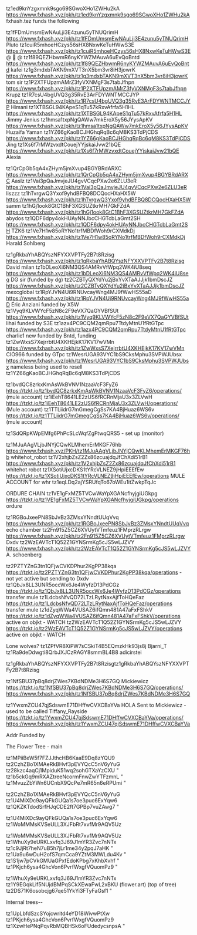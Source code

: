 tz1ed9knYzgxmnk9sgo69SGwoXHo1ZWHu2kA    https://www.fxhash.xyz/pkh/tz1ed9knYzgxmnk9sgo69SGwoXHo1ZWHu2kA fxhash.tez funds the following

tz1fFDmUmsmEwNAuLji3E4zunu5yTNUQrimH    https://www.fxhash.xyz/pkh/tz1fFDmUmsmEwNAuLji3E4zunu5yTNUQrimH Pluto
tz1cuiR5mhoeHCzys56sHX8NxwKeTuHWwS3E    https://www.fxhash.xyz/pkh/tz1cuiR5mhoeHCzys56sHX8NxwKeTuHWwS3E @  @ 
tz1f89QEZHbwmR6nyKYWZMAuvA6uEvQoBntd    https://www.fxhash.xyz/pkh/tz1f89QEZHbwmR6nyKYWZMAuvA6uEvQoBntd kafei
tz1g3mdxbTAKN9mXVT3nX5bm3vr8iH3jowrK    https://www.fxhash.xyz/pkh/tz1g3mdxbTAKN9mXVT3nX5bm3vr8iH3jowrK tom sir
tz1P2XTFUpzmAMrZ3fyVXNMgF3s7tabJfhpn    https://www.fxhash.xyz/pkh/tz1P2XTFUpzmAMrZ3fyVXNMgF3s7tabJfhpn Krupz
tz1R7csU4bgUVQ3g35RvE3ArFDYWNTMCCJYP    https://www.fxhash.xyz/pkh/tz1R7csU4bgUVQ3g35RvE3ArFDYWNTMCCJYP Himani
tz1XTBSGL94KApeS1qTu57kRxvAfrfa5H1HL    https://www.fxhash.xyz/pkh/tz1XTBSGL94KApeS1qTu57kRxvAfrfa5H1HL Jimmy Jenius
tz1hmsa1txpNgQAWw7mkEroX5y56JYysApKV    https://www.fxhash.xyz/pkh/tz1hmsa1txpNgQAWw7mkEroX5y56JYysApKV Huzaifa Yaman
tz1YZ66gKaoBCJHGhqRqBc6qM8KS3TdPjCDS    https://www.fxhash.xyz/pkh/tz1YZ66gKaoBCJHGhqRqBc6qM8KS3TdPjCDS Jing
tz1Xs6f7rMWzvxdtCouejYYjskaiJvw21bQE    https://www.fxhash.xyz/pkh/tz1Xs6f7rMWzvxdtCouejYYjskaiJvw21bQE Alexia

tz1QrCpGb5qA4xZHym5jmXvup4BGYBRdARXC    https://www.fxhash.xyz/pkh/tz1QrCpGb5qA4xZHym5jmXvup4BGYBRdARXC Aaslz
tz1Vai3pQaJmvjeJU4gvVCqcPXw2e6ZLU3eR    https://www.fxhash.xyz/pkh/tz1Vai3pQaJmvjeJU4gvVCqcPXw2e6ZLU3eR  liszzz
tz1hTvrgwQ3Yxof9yhdBFBQ8DCQocHXaHX5W    https://www.fxhash.xyz/pkh/tz1hTvrgwQ3Yxof9yhdBFBQ8DCQocHXaHX5W samm
tz1hGj1ook8GtC1BhF3XGSUZtkrMH7GkFZdA    https://www.fxhash.xyz/pkh/tz1hGj1ook8GtC1BhF3XGSUZtkrMH7GkFZdA abydos
tz1QDF6dpy4okHUAyNNJbcCHGTcbLaGmt2SH    https://www.fxhash.xyz/pkh/tz1QDF6dpy4okHUAyNNJbcCHGTcbLaGmt2SH TZK6
tz1Ve7H1w85oRYNo1trfMBDfWoh9rCXMdkDj    https://www.fxhash.xyz/pkh/tz1Ve7H1w85oRYNo1trfMBDfWoh9rCXMdkDj Harald Sohlberg

tz1gRkbaYhABQYszNFYXXVPTFy2B7t8Rzisg    https://www.fxhash.xyz/pkh/tz1gRkbaYhABQYszNFYXXVPTFy2B7t8Rzisg  David milan
tz1bDLeoXi6NM3QS4AMRvVfWpq2WK4iU8seq    https://www.fxhash.xyz/pkh/tz1bDLeoXi6NM3QS4AMRvVfWpq2WK4iU8seq  DG sir (funded by dg)
tz2CZBTyQXYdYu2jBxYvXTaAJJjk1bmDscJZ    https://www.fxhash.xyz/pkh/tz2CZBTyQXYdYu2jBxYvXTaAJJjk1bmDscJZ  mexcglobal
tz1RpYJVN4Ui9RNUvcayWng4MJ9fWwHS55aD    https://www.fxhash.xyz/pkh/tz1RpYJVN4Ui9RNUvcayWng4MJ9fWwHS55aD  Eric Anziani   funded by X5W
tz1Vyq9KLVWYcF5zN8c2F9eVX7QaGYVBfSUt    https://www.fxhash.xyz/pkh/tz1Vyq9KLVWYcF5zN8c2F9eVX7QaGYVBfSUt  lihai          funded by S3E
tz1azx4PC9CQM2qmRpu7TtdyMtnU1fRtGTpc    https://www.fxhash.xyz/pkh/tz1azx4PC9CQM2qmRpu7TtdyMtnU1fRtGTpc  charlie1       new funded by Bntd, funding 
tz1ZwWxsS7XejrrbtU4XKHEjkK17KV17wVMn    https://www.fxhash.xyz/pkh/tz1ZwWxsS7XejrrbtU4XKHEjkK17KV17wVMn  CIO966         funded by GTpc
tz1WesrUGA93VYC1bS9CksMphu3SVPWJUbsx    https://www.fxhash.xyz/pkh/tz1WesrUGA93VYC1bS9CksMphu3SVPWJUbsx  nameless       being used to resell 
tz1YZ66gKaoBCJHGhqRqBc6qM8KS3TdPjCDS 


tz1bvdQC8zrkxKmAsWkBVNV1NzaaVcF3FyZ6    https://tzkt.io/tz1bvdQC8zrkxKmAsWkBVNV1NzaaVcF3FyZ6/operations/ (mule account)
tz1iEehT8641LE2zUS6fRCRnMjaU3x3ZLVwH    https://tzkt.io/tz1iEehT8641LE2zUS6fRCRnMjaU3x3ZLVwH/operations/ (Mule account)
tz1TTLiidrG7mGmegCgSs7KA4BjHuaz6WS6v    https://tzkt.io/tz1TTLiidrG7mGmegCgSs7KA4BjHuaz6WS6v/operations/ (mule account)

tz1SdQRpKWpEMfg6PhPcSLcWqfZgFtwqQRS5 - set up (monitor)

tz1MJuAAgVLjbJNYjCQwKLMhemErMKGF76hb    https://www.fxhash.xyz/PKH/tz1MJuAAgVLjbJNYjCQwKLMhemErMKGF76hb whitehot_robot
tz1V2xhjbZsZ2Zx86zcuajdqJfChXdi51rB1    https://www.fxhash.xyz/pkh/tz1V2xhjbZsZ2Zx86zcuajdqJfChXdi51rB1 whitehot robot
tz1XSotiUjxcDKS1tYRcVLNEZ9jHpiEEEfEw    https://tzkt.io/tz1XSotiUjxcDKS1tYRcVLNEZ9jHpiEEEfEw/operations MULE ACCOUNT for whr
tz1eqLDq2ajYSRUfqTo67oWEu1itZwkpTqJc

ORDURE CHAIN
tz1VE1gFxMZ5TVCwWaYpXGANcfhyjgiUGkpg    https://tzkt.io/tz1VE1gFxMZ5TVCwWaYpXGANcfhyjgiUGkpg/operations ordure

tz1RGBoJxeePN8SbJvBz3ZMsxYNndtUUqVvq    https://www.fxhash.xyz/pkh/tz1RGBoJxeePN8SbJvBz3ZMsxYNndtUUqVvq echo chamber
tz2Fn915Z5CZ6XVUytVTmfeuz1FMprzRLrgw    https://www.fxhash.xyz/pkh/tz2Fn915Z5CZ6XVUytVTmfeuz1FMprzRLrgw Dxdv
tz2WzEAVTcT1Q52Z1GYNSrmKg5cJS5wLJZVY    https://www.fxhash.xyz/pkh/tz2WzEAVTcT1Q52Z1GYNSrmKg5cJS5wLJZVY A. schoenberg

tz2PZTYZnG3tn1QFjwCVKDPhur2KgPP38kqa    https://tzkt.io/tz2PZTYZnG3tn1QFjwCVKDPhur2KgPP38kqa/operations - not yet active but sending to Dxdv
tz1QbJx8LL3UNR5occWx6Je4WyfzD13PdCGz    https://tzkt.io/tz1QbJx8LL3UNR5occWx6Je4WyfzD13PdCGz/operations transfer mule
tz1LdcbsNfvQD72LTzLRytNaxAjfToHQeFaz    https://tzkt.io/tz1LdcbsNfvQD72LTzLRytNaxAjfToHQeFaz/operations transfer mule
tz1dZyqWWa4VUSAZ6ifQmn481A47aFxFShkV    https://tzkt.io/tz1dZyqWWa4VUSAZ6ifQmn481A47aFxFShkV/operations active on objkt - WATCH
tz2WzEAVTcT1Q52Z1GYNSrmKg5cJS5wLJZVY    https://tzkt.io/tz2WzEAVTcT1Q52Z1GYNSrmKg5cJS5wLJZVY/operations active on objkt - WATCH

Lone wolves?
tz1ZPfVR8XiPW7sCSkiT4B5EQmzkHk93js8j Bjarni_T
tz1Ra9deDdwgti8QrbJXJCzRAGY8smmBL4B8 adicirstei

tz1gRkbaYhABQYszNFYXXVPTFy2B7t8Rzisgtz1gRkbaYhABQYszNFYXXVPTFy2B7t8Rzisg


tz1NfSBU37pBq8drjZWes7KBdNDMe3H6S7GQ Mickiewicz
https://tzkt.io/tz1NfSBU37pBq8drjZWes7KBdNDMe3H6S7GQ/operations/ 
https://www.fxhash.xyz/pkh/tz1NfSBU37pBq8drjZWes7KBdNDMe3H6S7GQ

tz1YwxmZCU47qjSdswmE71DHffwCVXCBaYVa HOLA Sent to Mickiewicz - used to be called Tiffany_Rayside 
https://tzkt.io/tz1YwxmZCU47qjSdswmE71DHffwCVXCBaYVa/operations/ 
https://www.fxhash.xyz/pkh/tz1YwxmZCU47qjSdswmE71DHffwCVXCBaYVa 

Addr                                    Funded by

The Flower Tree - main

tz1MPiiBeW5f7FZJJthcHB6KaaE9Dq8zYQU9    tz2CzhZBo1XMAeRkBHvf3pEVYQcC5nV6yYuG
tz28kzc4aqCj1MpiduK51wq2sohGTXaYzCXU    "
tz1b5ckGq9mRXAZtreeNcormFnwZwYTFzmnL    "
tz1MvuzZbYWn6UCnbX9QcPe7mR65n6eRPUmi    "

tz2CzhZBo1XMAeRkBHvf3pEVYQcC5nV6yYuG    tz1U4MiXDc9ayQFkGUQa1s7oe3puc6ExYqw6
tz1QKZKTdodSrfHJqCDE2ft7GPBp7vuZAwg7    "    

tz1U4MiXDc9ayQFkGUQa1s7oe3puc6ExYqw6    tz1WoMMMsKVSeULL3XJFbRt7xvfMr9AQV5Uz

tz1WoMMMsKVSeULL3XJFbRt7xvfMr9AQV5Uz    tz1WhuXy9eURKLxvfq3J69J1mYR3Zvc7nNTx 
tz1c9JjRt7heN7uB5h7jLr1me34y2pqJ7aHK    "
tz1Ua9u6wDuH2ofS7qmCca9YZtM3MWLdu4Kv    "
tz1S1jw7pCVkGMUaGPxfEdoKPbg7xKhbXvhf    "   
tz1PKjch6ysa4GhcVon6PvrfWxgfVQuomPz9    "

tz1WhuXy9eURKLxvfq3J69J1mYR3Zvc7nNTx    tz1Y9EGqkLif5NUjdBMPqSCkXEwaFwL2xBKU (flower.art) (top of tree)
tz2DS71K6osobcjg67qe51YkYi3FTyFaGsf1    "

Internal trees--

tz1UpLbfdSzcSYojcwritd4eYD18WivwPtXw    tz1PKjch6ysa4GhcVon6PvrfWxgfVQuomPz9
tz1XzwHePNqPqvRbMQBHSk6oFUdedycsnpsA    "